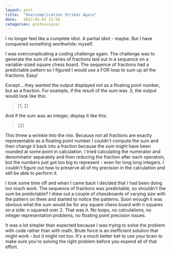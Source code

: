 ```yaml
---
layout: post
title:  "Overcomplication Strikes Again"
date:   2017-05-02 21:59
categories: professional
---
```


I no longer feel like a complete idiot. A partial idiot - maybe. But I have conquered something worthwhile: myself.

I was overcomplicating a coding challenge again. The challenge was to generate the sum of a series of fractions laid out in a sequence on a variable-sized square chess board. The sequence of fractions had a predictable pattern so I figured I would use a FOR loop to sum up all the fractions. Easy!

Except... they wanted the output displayed not as a floating point number, but as a fraction. For example, if the result of the sum was .5, the output would look like this:

> [1, 2]

And if the sum was an integer, display it like this:

> [2]

This threw a wrinkle into the mix. Because not all fractions are exactly representable as a floating point number I couldn't compute the sum and then change it back into a fraction because the sum might have been rounded at some point in calculation. I tried calculating the numerator and denominator separately and then reducing the fraction after each operation, but the numbers just got too big to represent - even for long long integers. I couldn't figure out how to preserve all of my precision in the calculation and still be able to perform it.

I took some time off and when I came back I decided that I had been doing too much work. The sequence of fractions was predictable, so shouldn't the sum be predictable? I drew out a couple of chessboards of varying size with the pattern on them and started to notice the patterns. Soon enough it was obvious what the sum would be for any square chess board with n squares on a side: n squared over 2. That was it. No loops, no calculations, no integer representation problems, no floating point precision issues. 

It was a lot simpler than expected because I was trying to solve the problem with code rather than with math. Brute force is an inefficient solution that might work - but it might not too. It's a much better bet to use your brain to make sure you're solving the right problem before you expend all of that effort.
